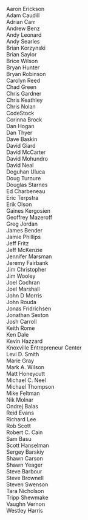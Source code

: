 Aaron Erickson  
Adam Caudill  
Adrian Carr  
Andrew Benz  
Andy Leonard  
Andy Searles  
Brian Korzynski  
Brian Saylor  
Brice Wilson  
Bryan Hunter  
Bryan Robinson  
Carolyn Reed  
Chad Green  
Chris Gardner  
Chris Keathley  
Chris Nolan  
CodeStock  
Corinna Brock  
Dan Hogan  
Dan Thyer  
Dave Baskin  
David Giard  
David McCarter  
David Mohundro  
David Neal  
Doguhan Uluca  
Doug Turnure  
Douglas Starnes  
Ed Charbeneau  
Eric Terpstra  
Erik Olson  
Gaines Kergosien  
Geoffrey Mazeroff  
Greg Jordan  
James Bender  
Jamie Phillips  
Jeff Fritz  
Jeff McKenzie  
Jennifer Marsman  
Jeremy Fairbank  
Jim Christopher  
Jim Wooley  
Joel Cochran  
Joel Marshall  
John D Morris  
John Rouda  
Jonas Fridrichsen  
Jonathan Sexton  
Josh Carroll  
Keith Rome  
Ken Dale  
Kevin Hazzard  
Knoxville Entrepreneur Center  
Levi D. Smith  
Marie Gray  
Mark A. Wilson  
Matt Honeycutt  
Michael C. Neel  
Michael Thompson  
Mike Feltman  
Nik Molnar  
Ondrej Balas  
Reid Evans  
Richard Lee  
Rob Scott  
Robert C. Cain  
Sam Basu  
Scott Hanselman  
Sergey Barskiy  
Shawn Carson  
Shawn Yeager  
Steve Barbour  
Steve Brownell  
Steven Swenson  
Tara Nicholson  
Tripp Shewmake  
Vaughn Vernon  
Westley Harris
